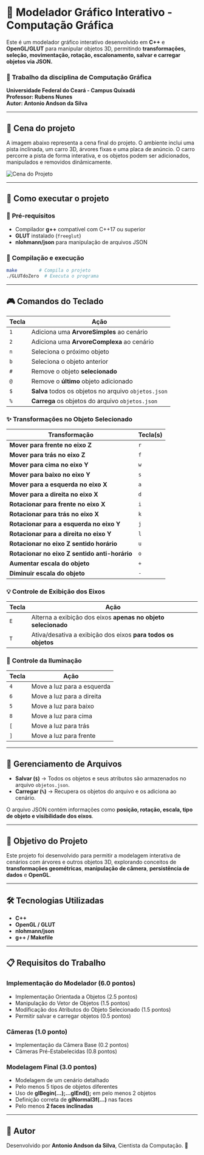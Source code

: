 # 🌳 Modelador Gráfico Interativo - Computação Gráfica

Este é um modelador gráfico interativo desenvolvido em **C++** e **OpenGL/GLUT** para manipular objetos 3D, permitindo **transformações, seleção, movimentação, rotação, escalonamento, salvar e carregar objetos via JSON.**

### 📌 **Trabalho da disciplina de Computação Gráfica**  
**Universidade Federal do Ceará - Campus Quixadá**  
**Professor: Rubens Nunes**  
**Autor: Antonio Andson da Silva**  

---

## 📸 **Cena do projeto**

A imagem abaixo representa a cena final do projeto. O ambiente inclui uma pista inclinada, um carro 3D, árvores fixas e uma placa de anúncio. O carro percorre a pista de forma interativa, e os objetos podem ser adicionados, manipulados e removidos dinâmicamente.

![Cena do Projeto](./mnt/data/Captura%20de%20tela%20de%202025-02-21%2019-59-35.png)

---

## 🚀 **Como executar o projeto**
### 🔹 **Pré-requisitos**
- Compilador **g++** compatível com C++17 ou superior
- **GLUT** instalado (`freeglut`)
- **nlohmann/json** para manipulação de arquivos JSON

### 🔹 **Compilação e execução**
```sh
make        # Compila o projeto
./GLUTdoZero  # Executa o programa
```

---

## 🎮 **Comandos do Teclado**
| **Tecla** | **Ação** |
|-----------|---------|
| `1` | Adiciona uma **ArvoreSimples** ao cenário |
| `2` | Adiciona uma **ArvoreComplexa** ao cenário |
| `n` | Seleciona o próximo objeto |
| `b` | Seleciona o objeto anterior |
| `#` | Remove o objeto **selecionado** |
| `@` | Remove o **último** objeto adicionado |
| `$` | **Salva** todos os objetos no arquivo `objetos.json` |
| `%` | **Carrega** os objetos do arquivo `objetos.json` |

### ✨ **Transformações no Objeto Selecionado**
| **Transformação** | **Tecla(s)** |
|-------------------|-------------|
| **Mover para frente no eixo Z** | `r` |
| **Mover para trás no eixo Z** | `f` |
| **Mover para cima no eixo Y** | `w` |
| **Mover para baixo no eixo Y** | `s` |
| **Mover para a esquerda no eixo X** | `a` |
| **Mover para a direita no eixo X** | `d` |
| **Rotacionar para frente no eixo X** | `i` |
| **Rotacionar para trás no eixo X** | `k` |
| **Rotacionar para a esquerda no eixo Y** | `j` |
| **Rotacionar para a direita no eixo Y** | `l` |
| **Rotacionar no eixo Z sentido horário** | `u` |
| **Rotacionar no eixo Z sentido anti-horário** | `o` |
| **Aumentar escala do objeto** | `+` |
| **Diminuir escala do objeto** | `-` |

### 💡 **Controle de Exibição dos Eixos**
| **Tecla** | **Ação** |
|-----------|---------|
| `E` | Alterna a exibição dos eixos **apenas no objeto selecionado** |
| `T` | Ativa/desativa a exibição dos eixos **para todos os objetos** |

### 🔦 **Controle da Iluminação**
| **Tecla** | **Ação** |
|-----------|---------|
| `4` | Move a luz para a esquerda |
| `6` | Move a luz para a direita |
| `5` | Move a luz para baixo |
| `8` | Move a luz para cima |
| `[` | Move a luz para trás |
| `]` | Move a luz para frente |

---

## 📂 **Gerenciamento de Arquivos**
- **Salvar (`$`)** → Todos os objetos e seus atributos são armazenados no arquivo `objetos.json`.
- **Carregar (`%`)** → Recupera os objetos do arquivo e os adiciona ao cenário.

O arquivo JSON contém informações como **posição, rotação, escala, tipo de objeto e visibilidade dos eixos**.

---

## 🎯 **Objetivo do Projeto**
Este projeto foi desenvolvido para permitir a modelagem interativa de cenários com árvores e outros objetos 3D, explorando conceitos de **transformações geométricas**, **manipulação de câmera**, **persistência de dados** e **OpenGL**.

---

## 🛠 **Tecnologias Utilizadas**
- **C++**
- **OpenGL / GLUT**
- **nlohmann/json**
- **g++ / Makefile**

---

## 📋 **Requisitos do Trabalho**

### **Implementação do Modelador (6.0 pontos)**
- Implementação Orientada a Objetos (2.5 pontos)
- Manipulação do Vetor de Objetos (1.5 pontos)
- Modificação dos Atributos do Objeto Selecionado (1.5 pontos)
- Permitir salvar e carregar objetos (0.5 pontos)

### **Câmeras (1.0 ponto)**
- Implementação da Câmera Base (0.2 pontos)
- Câmeras Pré-Estabelecidas (0.8 pontos)

### **Modelagem Final (3.0 pontos)**
- Modelagem de um cenário detalhado
- Pelo menos 5 tipos de objetos diferentes
- Uso de **glBegin(...);...glEnd();** em pelo menos 2 objetos
- Definição correta de **glNormal3f(...)** nas faces
- Pelo menos **2 faces inclinadas**

---

## 📌 **Autor**
Desenvolvido por **Antonio Andson da Silva**, Cientista da Computação. 🚀

